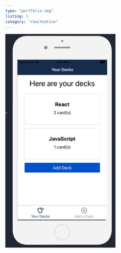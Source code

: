```yaml
---
type: "portfolio-img"
listing: 1
category: "reactnative"
---
```


![React Native Flashcards](reactnative1.png)
